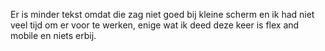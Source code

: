 Er is minder tekst omdat die zag niet goed bij kleine scherm en ik had niet veel tijd om er voor te werken, enige wat ik deed deze keer is flex and mobile en niets erbij.

